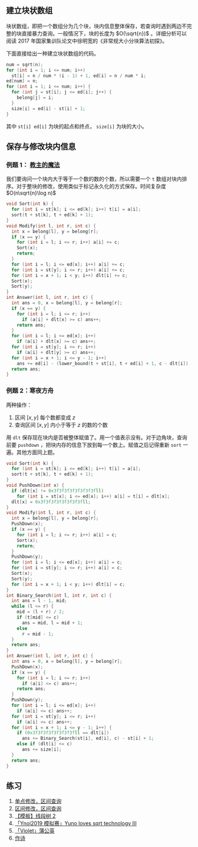 ## 建立块状数组

块状数组，即把一个数组分为几个块，块内信息整体保存，若查询时遇到两边不完整的块直接暴力查询。一般情况下，块的长度为 $O(\sqrt{n})$ 。详细分析可以阅读 2017 年国家集训队论文中徐明宽的《非常规大小分块算法初探》。

下面直接给出一种建立块状数组的代码。

```cpp
num = sqrt(n);
for (int i = 1; i <= num; i++)
  st[i] = n / num * (i - 1) + 1, ed[i] = n / num * i;
ed[num] = n;
for (int i = 1; i <= num; i++) {
  for (int j = st[i]; j <= ed[i]; j++) {
    belong[j] = i;
  }
  size[i] = ed[i] - st[i] + 1;
}
```

其中 `st[i] ed[i]` 为块的起点和终点， `size[i]` 为块的大小。

## 保存与修改块内信息

### 例题 1： [教主的魔法](https://www.luogu.com.cn/problem/P2801) 

我们要询问一个块内大于等于一个数的数的个数，所以需要一个 `t` 数组对块内排序。对于整块的修改，使用类似于标记永久化的方式保存。时间复杂度 $O(n\sqrt{n}\log n)$ 

```cpp
void Sort(int k) {
  for (int i = st[k]; i <= ed[k]; i++) t[i] = a[i];
  sort(t + st[k], t + ed[k] + 1);
}
void Modify(int l, int r, int c) {
  int x = belong[l], y = belong[r];
  if (x == y) {
    for (int i = l; i <= r; i++) a[i] += c;
    Sort(x);
    return;
  }
  for (int i = l; i <= ed[x]; i++) a[i] += c;
  for (int i = st[y]; i <= r; i++) a[i] += c;
  for (int i = x + 1; i < y; i++) dlt[i] += c;
  Sort(x);
  Sort(y);
}
int Answer(int l, int r, int c) {
  int ans = 0, x = belong[l], y = belong[r];
  if (x == y) {
    for (int i = l; i <= r; i++)
      if (a[i] + dlt[x] >= c) ans++;
    return ans;
  }
  for (int i = l; i <= ed[x]; i++)
    if (a[i] + dlt[x] >= c) ans++;
  for (int i = st[y]; i <= r; i++)
    if (a[i] + dlt[y] >= c) ans++;
  for (int i = x + 1; i <= y - 1; i++)
    ans += ed[i] - (lower_bound(t + st[i], t + ed[i] + 1, c - dlt[i]) - t) + 1;
  return ans;
}
```

### 例题 2：寒夜方舟

两种操作：

1.  区间 $[x,y]$ 每个数都变成 $z$ 
2.  查询区间 $[x,y]$ 内小于等于 $z$ 的数的个数

用 `dlt` 保存现在块内是否被整体赋值了。用一个值表示没有。对于边角块，查询前要 `pushdown` ，把块内存的信息下放到每一个数上。赋值之后记得重新 `sort` 一遍。其他方面同上题。

```cpp
void Sort(int k) {
  for (int i = st[k]; i <= ed[k]; i++) t[i] = a[i];
  sort(t + st[k], t + ed[k] + 1);
}
void PushDown(int x) {
  if (dlt[x] != 0x3f3f3f3f3f3f3f3fll)
    for (int i = st[x]; i <= ed[x]; i++) a[i] = t[i] = dlt[x];
  dlt[x] = 0x3f3f3f3f3f3f3f3fll;
}
void Modify(int l, int r, int c) {
  int x = belong[l], y = belong[r];
  PushDown(x);
  if (x == y) {
    for (int i = l; i <= r; i++) a[i] = c;
    Sort(x);
    return;
  }
  PushDown(y);
  for (int i = l; i <= ed[x]; i++) a[i] = c;
  for (int i = st[y]; i <= r; i++) a[i] = c;
  Sort(x);
  Sort(y);
  for (int i = x + 1; i < y; i++) dlt[i] = c;
}
int Binary_Search(int l, int r, int c) {
  int ans = l - 1, mid;
  while (l <= r) {
    mid = (l + r) / 2;
    if (t[mid] <= c)
      ans = mid, l = mid + 1;
    else
      r = mid - 1;
  }
  return ans;
}
int Answer(int l, int r, int c) {
  int ans = 0, x = belong[l], y = belong[r];
  PushDown(x);
  if (x == y) {
    for (int i = l; i <= r; i++)
      if (a[i] <= c) ans++;
    return ans;
  }
  PushDown(y);
  for (int i = l; i <= ed[x]; i++)
    if (a[i] <= c) ans++;
  for (int i = st[y]; i <= r; i++)
    if (a[i] <= c) ans++;
  for (int i = x + 1; i <= y - 1; i++) {
    if (0x3f3f3f3f3f3f3f3fll == dlt[i])
      ans += Binary_Search(st[i], ed[i], c) - st[i] + 1;
    else if (dlt[i] <= c)
      ans += size[i];
  }
  return ans;
}
```

## 练习

1.   [单点修改，区间查询](https://loj.ac/problem/130) 
2.   [区间修改，区间查询](https://loj.ac/problem/132) 
3.   [【模板】线段树 2](https://www.luogu.com.cn/problem/P3373) 
4.   [「Ynoi2019 模拟赛」Yuno loves sqrt technology III](https://www.luogu.com.cn/problem/P5048) 
5.   [「Violet」蒲公英](https://www.luogu.com.cn/problem/P4168) 
6.   [作诗](https://www.luogu.com.cn/problem/P4135) 
